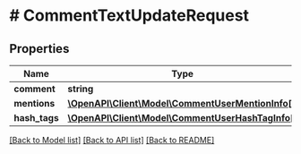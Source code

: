 # # CommentTextUpdateRequest

## Properties

Name | Type | Description | Notes
------------ | ------------- | ------------- | -------------
**comment** | **string** |  |
**mentions** | [**\OpenAPI\Client\Model\CommentUserMentionInfo[]**](CommentUserMentionInfo.md) |  | [optional]
**hash_tags** | [**\OpenAPI\Client\Model\CommentUserHashTagInfo[]**](CommentUserHashTagInfo.md) |  | [optional]

[[Back to Model list]](../../README.md#models) [[Back to API list]](../../README.md#endpoints) [[Back to README]](../../README.md)
